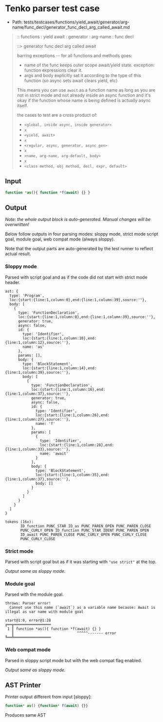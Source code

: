 # Tenko parser test case

- Path: tests/testcases/functions/yield_await/generator/arg-name/func_decl/generator_func_decl_arg_called_await.md

> :: functions : yield await : generator : arg-name : func decl
>
> ::> generator func decl arg called await
>
> barring exceptions -- for all functions and methods goes:
>
> - name of the func keeps outer scope await/yield state. exception: function expressions clear it.
> - args and body explicitly set it according to the type of this function (so async sets await clears yield, etc)
>
> This means you can use `await` as a function name as long as you are not in strict mode and not already inside an async function and it's okay if the function whose name is being defined is actually async itself.
>
> the cases to test are a cross product of:
>
> - `<global, inside async, inside generator>` 
> - `x` 
> - `<yield, await>`
> - `x` 
> - `<regular, async, generator, async gen>`
> - `x` 
> - `<name, arg-name, arg-default, body>`
> - `x`
> - `<class method, obj method, decl, expr, default>`

## Input

`````js
function *as(){ function *f(await) {} }
`````

## Output

_Note: the whole output block is auto-generated. Manual changes will be overwritten!_

Below follow outputs in four parsing modes: sloppy mode, strict mode script goal, module goal, web compat mode (always sloppy).

Note that the output parts are auto-generated by the test runner to reflect actual result.

### Sloppy mode

Parsed with script goal and as if the code did not start with strict mode header.

`````
ast: {
  type: 'Program',
  loc:{start:{line:1,column:0},end:{line:1,column:39},source:''},
  body: [
    {
      type: 'FunctionDeclaration',
      loc:{start:{line:1,column:0},end:{line:1,column:39},source:''},
      generator: true,
      async: false,
      id: {
        type: 'Identifier',
        loc:{start:{line:1,column:10},end:{line:1,column:12},source:''},
        name: 'as'
      },
      params: [],
      body: {
        type: 'BlockStatement',
        loc:{start:{line:1,column:14},end:{line:1,column:39},source:''},
        body: [
          {
            type: 'FunctionDeclaration',
            loc:{start:{line:1,column:16},end:{line:1,column:37},source:''},
            generator: true,
            async: false,
            id: {
              type: 'Identifier',
              loc:{start:{line:1,column:26},end:{line:1,column:27},source:''},
              name: 'f'
            },
            params: [
              {
                type: 'Identifier',
                loc:{start:{line:1,column:28},end:{line:1,column:33},source:''},
                name: 'await'
              }
            ],
            body: {
              type: 'BlockStatement',
              loc:{start:{line:1,column:35},end:{line:1,column:37},source:''},
              body: []
            }
          }
        ]
      }
    }
  ]
}

tokens (16x):
       ID_function PUNC_STAR ID_as PUNC_PAREN_OPEN PUNC_PAREN_CLOSE
       PUNC_CURLY_OPEN ID_function PUNC_STAR IDENT PUNC_PAREN_OPEN
       ID_await PUNC_PAREN_CLOSE PUNC_CURLY_OPEN PUNC_CURLY_CLOSE
       PUNC_CURLY_CLOSE
`````

### Strict mode

Parsed with script goal but as if it was starting with `"use strict"` at the top.

_Output same as sloppy mode._

### Module goal

Parsed with the module goal.

`````
throws: Parser error!
  Cannot use this name (`await`) as a variable name because: Await is illegal as var name with module goal

start@1:0, error@1:28
╔══╦═════════════════
 1 ║ function *as(){ function *f(await) {} }
   ║                             ^^^^^------- error
╚══╩═════════════════

`````


### Web compat mode

Parsed in sloppy script mode but with the web compat flag enabled.

_Output same as sloppy mode._

## AST Printer

Printer output different from input [sloppy]:

````js
function* as() {function* f(await) {}}
````

Produces same AST
